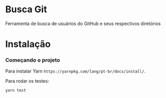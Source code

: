 # Busca Git

Ferramenta de busca de usuários do GitHub e seus respectivos diretórios

# Instalação

### Começando o projeto

Para instalar Yarn `https://yarnpkg.com/lang/pt-br/docs/install/`.

Para rodar os testes:
```
yarn test
```
